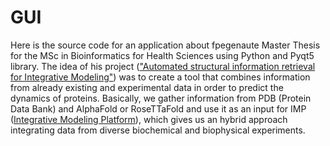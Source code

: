 # GUI
Here is the source code for an application about fpegenaute Master Thesis for the MSc in Bioinformatics for Health Sciences using Python and Pyqt5 library.
The idea of his project (["Automated structural information retrieval for Integrative Modeling"](https://github.com/fpegenaute/TFM/blob/main/README.md#automated-structural-information-retrieval-for-integrative-modeling)) was to create a tool that combines information from already existing and experimental data in order to predict the dynamics of proteins.
Basically, we gather information from PDB (Protein Data Bank) and AlphaFold or RoseTTaFold and use it as an input for IMP ([Integrative Modeling Platform](https://integrativemodeling.org/)), which gives us an hybrid approach integrating data from diverse biochemical and biophysical experiments.


